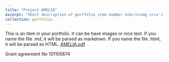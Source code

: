 ```yaml
---
title: "Project AMELIA"
excerpt: "Short description of portfolio item number 1<br/><img src='/images/AMELIA.jpg'>"
collection: portfolio
---
```


This is an item in your portfolio. It can be have images or nice text. If you name the file .md, it will be parsed as markdown. If you name the file .html, it will be parsed as HTML. 
[AMELIA.pdf](https://github.com/ecloude/ecloude.github.io/files/12114932/AMELIA.pdf)

Grant agreement No 101105874


